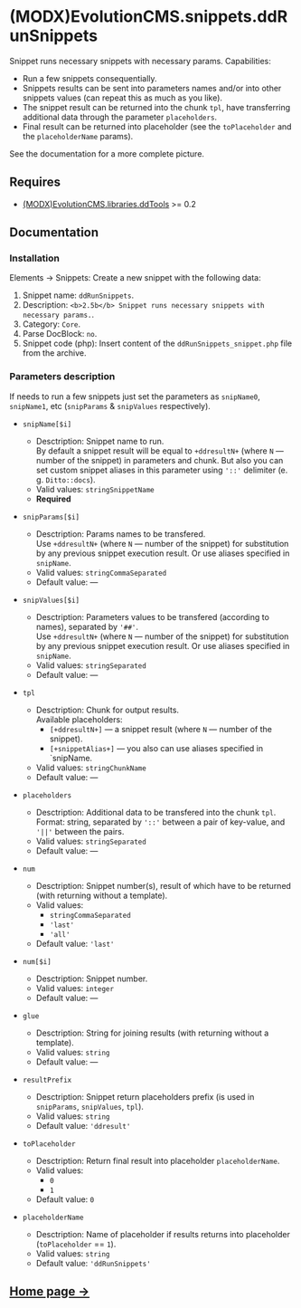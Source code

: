 # (MODX)EvolutionCMS.snippets.ddRunSnippets

Snippet runs necessary snippets with necessary params. Capabilities:

* Run a few snippets consequentially.
* Snippets results can be sent into parameters names and/or into other snippets values (can repeat this as much as you like).
* The snippet result can be returned into the chunk `tpl`, have transferring additional data through the parameter `placeholders`.
* Final result can be returned into placeholder (see the `toPlaceholder` and the `placeholderName` params).

See the documentation for a more complete picture.


## Requires

* [(MODX)EvolutionCMS.libraries.ddTools](https://code.divandesign.biz/modx/ddtools) >= 0.2


## Documentation


### Installation

Elements → Snippets: Create a new snippet with the following data:

1. Snippet name: `ddRunSnippets`.
2. Description: `<b>2.5b</b> Snippet runs necessary snippets with necessary params.`.
3. Category: `Core`.
4. Parse DocBlock: `no`.
5. Snippet code (php): Insert content of the `ddRunSnippets_snippet.php` file from the archive.


### Parameters description

If needs to run a few snippets just set the parameters as `snipName0`, `snipName1`, etc (`snipParams` & `snipValues` respectively).

* `snipName[$i]`
	* Desctription: Snippet name to run.  
		By default a snippet result will be equal to `+ddresultN+` (where `N` — number of the snippet) in parameters and chunk.
		But also you can set custom snippet aliases in this parameter using `'::'` delimiter (e. g. `Ditto::docs`).
	* Valid values: `stringSnippetName`
	* **Required**
	
* `snipParams[$i]`
	* Desctription: Params names to be transfered.  
		Use `+ddresultN+` (where `N` — number of the snippet) for substitution by any previous snippet execution result.
		Or use aliases specified in `snipName`.
	* Valid values: `stringCommaSeparated`
	* Default value: —
	
* `snipValues[$i]`
	* Desctription: Parameters values to be transfered (according to names), separated by `'##'`.  
		Use `+ddresultN+` (where `N` — number of the snippet) for substitution by any previous snippet execution result.
		Or use aliases specified in `snipName`.
	* Valid values: `stringSeparated`
	* Default value: —
	
* `tpl`
	* Desctription: Chunk for output results.  
		Available placeholders:
		* `[+ddresultN+]` — a snippet result (where `N` — number of the snippet).
		* `[+snippetAlias+]` — you also can use aliases specified in `snipName.
	* Valid values: `stringChunkName`
	* Default value: —
	
* `placeholders`
	* Desctription: Additional data to be transfered into the chunk `tpl`.  
		Format: string, separated by `'::'` between a pair of key-value, and `'||'` between the pairs.
	* Valid values: `stringSeparated`
	* Default value: —
	
* `num`
	* Desctription: Snippet number(s), result of which have to be returned (with returning without a template).
	* Valid values:
		* `stringCommaSeparated`
		* `'last'`
		* `'all'`
	* Default value: `'last'`
	
* `num[$i]`
	* Desctription: Snippet number.
	* Valid values: `integer`
	* Default value: —
	
* `glue`
	* Desctription: String for joining results (with returning without a template).
	* Valid values: `string`
	* Default value: —
	
* `resultPrefix`
	* Desctription: Snippet return placeholders prefix (is used in `snipParams`, `snipValues`, `tpl`).
	* Valid values: `string`
	* Default value: `'ddresult'`
	
* `toPlaceholder`
	* Desctription: Return final result into placeholder `placeholderName`.
	* Valid values:
		* `0`
		* `1`
	* Default value: `0`
	
* `placeholderName`
	* Desctription: Name of placeholder if results returns into placeholder (`toPlaceholder` == `1`).
	* Valid values: `string`
	* Default value: `'ddRunSnippets'`


## [Home page →](https://code.divandesign.biz/modx/ddrunsnippets)


<link rel="stylesheet" type="text/css" href="https://DivanDesign.ru/assets/files/ddMarkdown.css" />